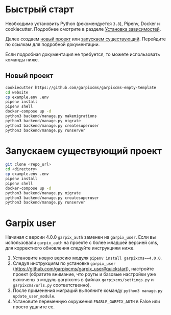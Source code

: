 # Быстрый старт

Необходимо установить Python (рекомендуется `3.8`), Pipenv, Docker и cookiecutter. Подробнее смотрите в разделе [Установка зависимостей](install_deps.md).

Далее создаем [новый проект](install_new_project.md) или [запускаем существующий](install_start_project.md). Перейдите по ссылкам для подробной документации.

Если подробная документация не требуется, то можете использовать команды ниже.

## Новый проект

```bash
cookiecutter https://github.com/garpixcms/garpixcms-empty-template
cd website
cp example.env .env
pipenv install
pipenv shell
docker-compose up -d
python3 backend/manage.py makemigrations
python3 backend/manage.py migrate
python3 backend/manage.py createsuperuser
python3 backend/manage.py runserver
```

# Запускаем существующий проект

```bash
git clone <repo_url>
cd <directory>
cp example.env .env
pipenv install
pipenv shell
docker-compose up -d
python3 backend/manage.py migrate
python3 backend/manage.py createsuperuser
python3 backend/manage.py runserver
```

# Garpix user

Начиная с версии 4.0.0 `garpix_auth` заменен на `garpix_user`.
Если вы использовали `garpix_auth` на проекте с более младшей версией cms, для корректного обновления следуйте инструкциям ниже.

1. Установите новую версию модуля `pipenv install garpixcms==4.0.0`.
2. Следуя инструкциям по установке `garpix_user` (https://github.com/garpixcms/garpix_user#quickstart), настройте проект (обратите внимание, что роуты и базовые настройки уже включены в модуль garpixcms в файлах `garpixcms/settings.py` и `garpixcms/urls.py` соответственно).
3. После применения миграций выполните команду `python3 manage.py update_user_module`.
4. Установите переменную окружения `ENABLE_GARPIX_AUTH` в False или просто удалите ее.
